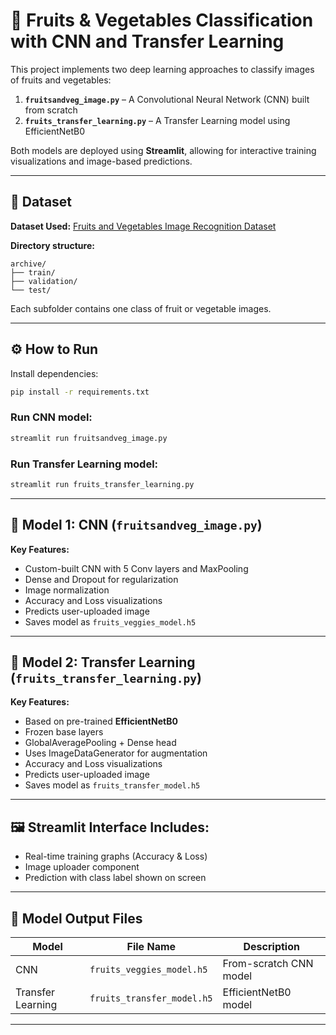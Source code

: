 # 🥦 Fruits & Vegetables Classification with CNN and Transfer Learning

This project implements two deep learning approaches to classify images of fruits and vegetables:

1. **`fruitsandveg_image.py`** – A Convolutional Neural Network (CNN) built from scratch  
2. **`fruits_transfer_learning.py`** – A Transfer Learning model using EfficientNetB0

Both models are deployed using **Streamlit**, allowing for interactive training visualizations and image-based predictions.

---

## 📁 Dataset

**Dataset Used:** [Fruits and Vegetables Image Recognition Dataset](https://www.kaggle.com/datasets/kritikseth/fruit-and-vegetable-image-recognition)

**Directory structure:**

```
archive/
├── train/
├── validation/
└── test/
```

Each subfolder contains one class of fruit or vegetable images.

---

## ⚙️ How to Run

Install dependencies:

```bash
pip install -r requirements.txt
```

### Run CNN model:
```bash
streamlit run fruitsandveg_image.py
```

### Run Transfer Learning model:
```bash
streamlit run fruits_transfer_learning.py
```

---

## 🧠 Model 1: CNN (`fruitsandveg_image.py`)

**Key Features:**
- Custom-built CNN with 5 Conv layers and MaxPooling
- Dense and Dropout for regularization
- Image normalization
- Accuracy and Loss visualizations
- Predicts user-uploaded image
- Saves model as `fruits_veggies_model.h5`

---

## 🧠 Model 2: Transfer Learning (`fruits_transfer_learning.py`)

**Key Features:**
- Based on pre-trained **EfficientNetB0**
- Frozen base layers
- GlobalAveragePooling + Dense head
- Uses ImageDataGenerator for augmentation
- Accuracy and Loss visualizations
- Predicts user-uploaded image
- Saves model as `fruits_transfer_model.h5`

---

## 🖼️ Streamlit Interface Includes:

- Real-time training graphs (Accuracy & Loss)
- Image uploader component
- Prediction with class label shown on screen

---

## 💾 Model Output Files

| Model             | File Name                   | Description              |
|------------------|-----------------------------|--------------------------|
| CNN              | `fruits_veggies_model.h5`    | From-scratch CNN model   |
| Transfer Learning| `fruits_transfer_model.h5`   | EfficientNetB0 model     |

---
